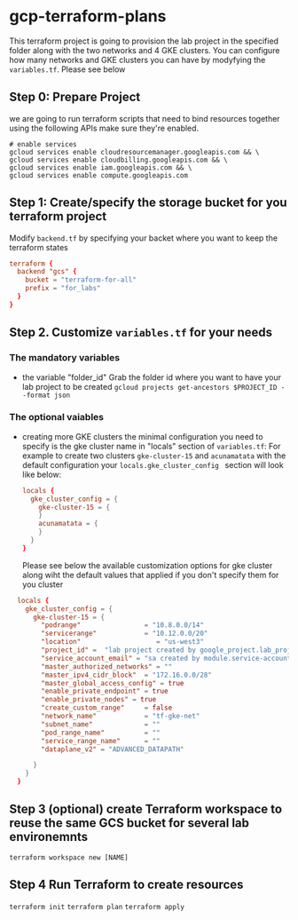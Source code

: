 # gcp-terraform-plans

This terraform project is going to provision the lab project in the specified folder along with the two networks and 4  GKE clusters.
You can configure how many networks and GKE clusters you can have by modyfying the `variables.tf`. Please see below

## Step 0: Prepare Project

we are going to run terraform scripts that need to bind resources together using the following APIs make sure they're enabled.

```shell
# enable services
gcloud services enable cloudresourcemanager.googleapis.com && \
gcloud services enable cloudbilling.googleapis.com && \
gcloud services enable iam.googleapis.com && \
gcloud services enable compute.googleapis.com
```

## Step 1: Create/specify the storage bucket for you terraform project
 Modify `backend.tf` by specifying your backet where you want to keep the terraform states

  ```conf
  terraform {
    backend "gcs" {
      bucket = "terraform-for-all"
      prefix = "for_labs"
    }
  }
  ```

## Step 2. Customize `variables.tf` for your needs

### The mandatory variables
 - the variable "folder_id"
    Grab the folder id where you want to have your lab project to be created `gcloud projects get-ancestors $PROJECT_ID --format json`

### The optional vaiables
-  creating more GKE clusters
   the minimal configuration you need to specify is the gke cluster name in "locals" section of  `variables.tf`:
   For example to create two clusters `gke-cluster-15` and `acunamatata` with the default configuration your `locals.gke_cluster_config ` section will look like below:
    
    ```conf
    locals {
      gke_cluster_config = {
        gke-cluster-15 = {
        }
        acunamatata = {
        }
      }
    }
   ```

   Please see below the available customization options for gke cluster along wiht the default values that applied if you don't specify them for you cluster

  ```conf
    locals {
      gke_cluster_config = {
        gke-cluster-15 = {
          "podrange"                = "10.8.0.0/14"
          "servicerange"            = "10.12.0.0/20"
          "location"                   = "us-west3"
          "project_id" =  "lab project created by google_project.lab_project.id"
          "service_account_email" = "sa created by module.service-accounts["gke-node-sa"].service_account_email"
          "master_authorized_networks" = ""
          "master_ipv4_cidr_block"  = "172.16.0.0/28"
          "master_global_access_config" = true
          "enable_private_endpoint" = true
          "enable_private_nodes" = true
          "create_custom_range"     = false
          "network_name"            = "tf-gke-net"
          "subnet_name"             = ""
          "pod_range_name"          = ""
          "service_range_name"      = ""
          "dataplane_v2" = "ADVANCED_DATAPATH"

        }
      }
    }
  ```


## Step 3 (optional) create Terraform workspace to reuse the same GCS bucket for several lab environemnts
`terraform workspace new [NAME]`

## Step 4 Run Terraform  to create resources

`terraform init`
`terraform plan`
`terraform apply`

